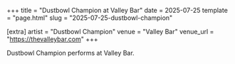 +++
title = "Dustbowl Champion at Valley Bar"
date = 2025-07-25
template = "page.html"
slug = "2025-07-25-dustbowl-champion"

[extra]
artist = "Dustbowl Champion"
venue = "Valley Bar"
venue_url = "https://thevalleybar.com"
+++

Dustbowl Champion performs at Valley Bar.
